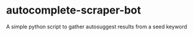 # autocomplete-scraper-bot
A simple python script to gather autosuggest results from a seed keyword
